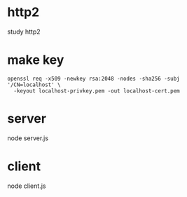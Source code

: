 # http2
study http2


# make key

```
openssl req -x509 -newkey rsa:2048 -nodes -sha256 -subj '/CN=localhost' \
  -keyout localhost-privkey.pem -out localhost-cert.pem
```

# server
node server.js

# client
node client.js